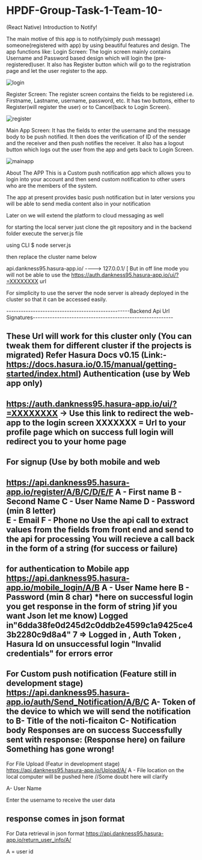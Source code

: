 # HPDF-Group-Task-1-Team-10-
(React Native)
Introduction to Notify!

The main motive of this app is to notify(simply push message) someone(registered with app) by using beautiful features and design.
The app functions like:
Login Screen:
The login screen mainly contains Username and Password based design which will login the (pre-registered)user.
It also has Register button which will go to the registration page and let the user register to the app.

![login](https://user-images.githubusercontent.com/34096221/35780681-2db60f96-0a05-11e8-8846-800e0ee1d472.png)


Register Screen:
The register screen contains the fields to be registered i.e. Firstname, Lastname, username, password, etc.
It has two buttons, either to Register(will register the user) or to Cancel(back to Login Screen).

![register](https://user-images.githubusercontent.com/34096221/35780690-5eff970c-0a05-11e8-8014-b548986f68d8.png)


Main App Screen:
It has the fields to enter the username and the message body to be push notified. It then does the verification of ID of the sender
and the receiver and then push notifies the receiver.
It also has a logout button which logs out the user from the app and gets back to Login Screen.

![mainapp](https://user-images.githubusercontent.com/34096221/35780712-95cb3a20-0a05-11e8-9385-d5f280cb31ad.png)


About The APP
This is a Custom push notification app which allows you to login into your account and then send custom notification to other users who are 
the members of the system.

The app at present provides basic push notification but in later versions you will be able to send media content also in your notification 

Later on we will extend the platform to cloud messaging as well 

for starting the local server just clone the git repository and in the backend folder execute the server.js file

using CLI $ node server.js 

then replace the cluster name below 

api.dankness95.hasura-app.io/ ----> 127.0.0.1/  [ But in off line mode you will not be able to use the https://auth.dankness95.hasura-app.io/ui/?=XXXXXXXX url

For simplicity to use the server the node server is already deployed in the cluster so that it can be accessed easily.

---------------------------------------------------Backend Api Url Signatures----------------------------------------------------------

These Url will work for this cluster only (You can tweak them for different cluster if the projects is migrated)
Refer Hasura Docs v0.15 (Link:-https://docs.hasura.io/0.15/manual/getting-started/index.html)
Authentication (use by Web app only)
----------------------------------------------------
https://auth.dankness95.hasura-app.io/ui/?=XXXXXXXX -> Use this link to redirect the web-app to the login screen
XXXXXXX = Url to your profile page which on success full login will redirect you to your home page 
--------------------------------------------------------------------------------------------
For signup (Use by both mobile and web
---------------------------------------------------------------------------------------
https://api.dankness95.hasura-app.io/register/A/B/C/D/E/F
A - First name
B - Second Name
C - User Name Name
D - Password (min 8 letter)  
E - Email
F - Phone no
Use the api call to extract values from the fields from front end and send to the api for processing 
You will recieve a call back in the form of a string (for success or failure)
-------------------------------------------------------------------------------------
for authentication to Mobile app
https://api.dankness95.hasura-app.io/mobile_login/A/B
A - User Name here
B - Password (min 8 char)
*here on successful login you get response in the form of string )if you want Json let me know)
Logged in"6dda38fe0d245d2c0ddb2e4599c1a9425ce43b2280c9d8a4" 7 => Logged in , Auth Token , Hasura Id
on unsuccessful login
"Invalid credentials" 
for errors 
error
-----------------------------------------------------------------------------------------------------
For Custom push notification (Feature still in development stage)
https://api.dankness95.hasura-app.io/auth/Send_Notification/A/B/C
A- Token of the device to which we will send the notification to
B- Title of the noti-ficaiton
C- Notification body
Responses are
on success
Successfully sent with response: (Response here)
on failure
Something has gone wrong!
--------------------------------------------------------------------------------------------------------
For File Upload (Featur in development stage)
https://api.dankness95.hasura-app.io/Upload/A/
A - File location on the local computer will be pushed here //Some doubt here will clarify


A- User Name

Enter the username to receive the user data 

response comes in json format
------------------------------------------------------------------------------------------------------------------
For Data retrieval in json format
https://api.dankness95.hasura-app.io/return_user_info/A/

A = user id
